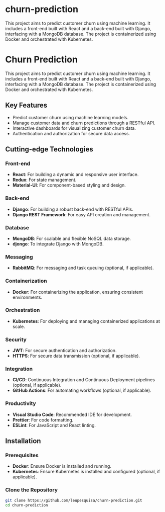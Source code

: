 # churn-prediction
This project aims to predict customer churn using machine learning. It includes a front-end built with React and a back-end built with Django, interfacing with a MongoDB database. The project is containerized using Docker and orchestrated with Kubernetes.

# Churn Prediction

This project aims to predict customer churn using machine learning. It includes a front-end built with React and a back-end built with Django, interfacing with a MongoDB database. The project is containerized using Docker and orchestrated with Kubernetes.

## Key Features
- Predict customer churn using machine learning models.
- Manage customer data and churn predictions through a RESTful API.
- Interactive dashboards for visualizing customer churn data.
- Authentication and authorization for secure data access.

## Cutting-edge Technologies

### Front-end
- **React**: For building a dynamic and responsive user interface.
- **Redux**: For state management.
- **Material-UI**: For component-based styling and design.

### Back-end
- **Django**: For building a robust back-end with RESTful APIs.
- **Django REST Framework**: For easy API creation and management.

### Database
- **MongoDB**: For scalable and flexible NoSQL data storage.
- **djongo**: To integrate Django with MongoDB.

### Messaging
- **RabbitMQ**: For messaging and task queuing (optional, if applicable).

### Containerization
- **Docker**: For containerizing the application, ensuring consistent environments.

### Orchestration
- **Kubernetes**: For deploying and managing containerized applications at scale.

### Security
- **JWT**: For secure authentication and authorization.
- **HTTPS**: For secure data transmission (optional, if applicable).

### Integration
- **CI/CD**: Continuous Integration and Continuous Deployment pipelines (optional, if applicable).
- **GitHub Actions**: For automating workflows (optional, if applicable).

### Productivity
- **Visual Studio Code**: Recommended IDE for development.
- **Prettier**: For code formatting.
- **ESLint**: For JavaScript and React linting.

## Installation

### Prerequisites
- **Docker**: Ensure Docker is installed and running.
- **Kubernetes**: Ensure Kubernetes is installed and configured (optional, if applicable).

### Clone the Repository
```bash
git clone https://github.com/leupesquisa/churn-prediction.git
cd churn-prediction

